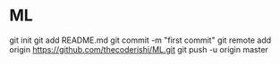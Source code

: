 # ML
git init
git add README.md
git commit -m "first commit"
git remote add origin https://github.com/thecoderishi/ML.git
git push -u origin master

